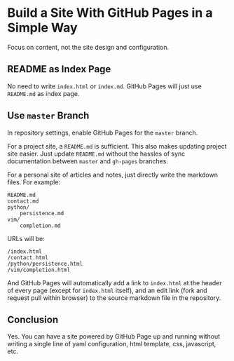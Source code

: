Build a Site With GitHub Pages in a Simple Way
==============================================

Focus on content, not the site design and configuration.

## README as Index Page

No need to write `index.html` or `index.md`.
GitHub Pages will just use `README.md` as index page.

## Use `master` Branch

In repository settings, enable GitHub Pages for the `master` branch.

For a project site, a `README.md` is sufficient.
This also makes updating project site easier.
Just update `README.md` without the hassles of sync documentation between `master` and `gh-pages` branches.

For a personal site of articles and notes,
just directly write the markdown files.
For example:

```
README.md
contact.md
python/
    persistence.md
vim/
    completion.md
```

URLs will be:

```
/index.html
/contact.html
/python/persistence.html
/vim/completion.html
```

And GitHub Pages will automatically add a link to `index.html` at the header
of every page (except for `index.html` itself),
and an edit link (fork and request pull within browser)
to the source markdown file in the repository.

## Conclusion

Yes. You can have a site powered by GitHub Page up and running
without writing a single line of
yaml configuration, html template, css, javascript, etc.